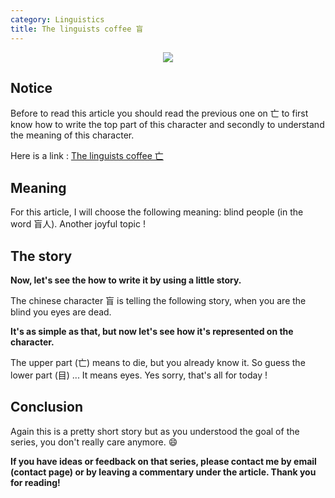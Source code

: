 ```yaml
---
category: Linguistics
title: The linguists coffee 盲
---
```


<div style="text-align:center"><img src ="https://upload.wikimedia.org/wikipedia/commons/4/48/目-bw.png" /></div>

## Notice

Before to read this article you should read the previous one on 亡 to first know how to write the top part of this character and secondly
to understand the meaning of this character.

Here is a link : [The linguists coffee 亡](https://github.com/Clement-Jean/clement-jean.github.io/blob/master/_posts/2018-09-20-the-linguists-coffee-part1.md)

## Meaning

For this article, I will choose the following meaning: blind people (in the word 盲人). Another joyful topic !

## The story

**Now, let's see the how to write it by using a little story.**

The chinese character 盲 is telling the following story, when you are the blind you eyes are dead.

**It's as simple as that, but now let's see how it's represented on the character.**

The upper part (亡) means to die, but you already know it. So guess the lower part (目)  ... It means eyes. Yes sorry, that's all for today !

## Conclusion

Again this is a pretty short story but as you understood the goal of the series, you don't really care anymore. :smile:

**If you have ideas or feedback on that series, please contact me by email (contact page) or by leaving a commentary under the article. Thank you for reading!** 
